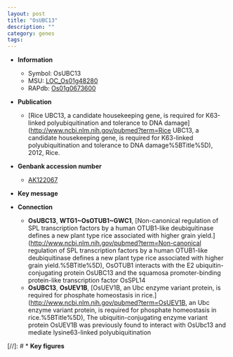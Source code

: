 ```yaml
---
layout: post
title: "OsUBC13"
description: ""
category: genes
tags: 
---
```


* **Information**  
    + Symbol: OsUBC13  
    + MSU: [LOC_Os01g48280](http://rice.uga.edu/cgi-bin/ORF_infopage.cgi?orf=LOC_Os01g48280)  
    + RAPdb: [Os01g0673600](http://rapdb.dna.affrc.go.jp/viewer/gbrowse_details/irgsp1?name=Os01g0673600)  

* **Publication**  
    + [Rice UBC13, a candidate housekeeping gene, is required for K63-linked polyubiquitination and tolerance to DNA damage](http://www.ncbi.nlm.nih.gov/pubmed?term=Rice UBC13, a candidate housekeeping gene, is required for K63-linked polyubiquitination and tolerance to DNA damage%5BTitle%5D), 2012, Rice.

* **Genbank accession number**  
    + [AK122067](http://www.ncbi.nlm.nih.gov/nuccore/AK122067)

* **Key message**  

* **Connection**  
    + __OsUBC13__, __WTG1~OsOTUB1~GWC1__, [Non-canonical regulation of SPL transcription factors by a human OTUB1-like deubiquitinase defines a new plant type rice associated with higher grain yield.](http://www.ncbi.nlm.nih.gov/pubmed?term=Non-canonical regulation of SPL transcription factors by a human OTUB1-like deubiquitinase defines a new plant type rice associated with higher grain yield.%5BTitle%5D),  OsOTUB1 interacts with the E2 ubiquitin-conjugating protein OsUBC13 and the squamosa promoter-binding protein-like transcription factor OsSPL14
    + __OsUBC13__, __OsUEV1B__, [OsUEV1B, an Ubc enzyme variant protein, is required for phosphate homeostasis in rice.](http://www.ncbi.nlm.nih.gov/pubmed?term=OsUEV1B, an Ubc enzyme variant protein, is required for phosphate homeostasis in rice.%5BTitle%5D),  The ubiquitin-conjugating enzyme variant protein OsUEV1B was previously found to interact with OsUbc13 and mediate lysine63-linked polyubiquitination

[//]: # * **Key figures**  


